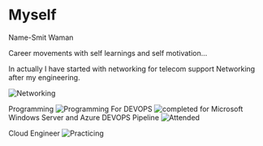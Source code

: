 # Myself
Name-Smit Waman

Career movements with self learnings and self motivation...

In actually I have started with networking for telecom support
Networking after my engineering.

![Networking](https://github.com/smitwaman/PersonalData/blob/main/Picsart_24-03-02_00-56-12-384.png)

Programming
![Programming](https://github.com/smitwaman/PersonalData/blob/main/certificates/Picsart_24-03-01_23-54-21-316.png)
For DEVOPS
![completed](https://github.com/smitwaman/PersonalData/blob/main/certificates/Picsart_24-03-02_00-03-17-462.png)
for Microsoft Windows Server and Azure DEVOPS Pipeline 
![Attended](https://github.com/smitwaman/PersonalData/blob/main/certificates/Picsart_24-03-02_00-05-36-319.png)

Cloud Engineer
![Practicing](https://github.com/smitwaman/PersonalData/blob/main/certificates/Picsart_24-03-01_23-27-20-456.png)
